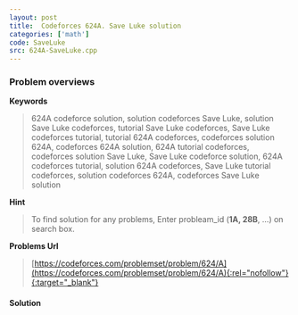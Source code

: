 ```yaml
---
layout: post
title:  Codeforces 624A. Save Luke solution
categories: ['math']
code: SaveLuke
src: 624A-SaveLuke.cpp
---
```

### **Problem overviews**

**Keywords**
> 624A codeforce solution, solution codeforces Save Luke, solution Save Luke codeforces, tutorial Save Luke codeforces, Save Luke codeforces tutorial, tutorial 624A codeforces, codeforces solution 624A, codeforces 624A solution, 624A tutorial codeforces, codeforces solution Save Luke, Save Luke codeforce solution, 624A codeforces tutorial, solution 624A codeforces, Save Luke tutorial codeforces, solution codeforces 624A, codeforces Save Luke solution

**Hint**
> To find solution for any problems, Enter probleam_id (**1A, 28B**, ...) on search box. 

**Problems Url**
> [https://codeforces.com/problemset/problem/624/A](https://codeforces.com/problemset/problem/624/A){:rel="nofollow"}{:target="_blank"}

#### **Solution**



